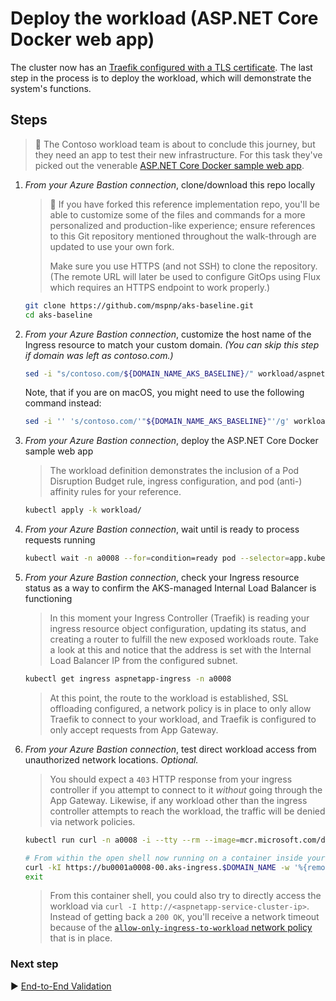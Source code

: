 # Deploy the workload (ASP.NET Core Docker web app)

The cluster now has an [Traefik configured with a TLS certificate](./09-secret-management-and-ingress-controller.md). The last step in the process is to deploy the workload, which will demonstrate the system's functions.

## Steps

> :book: The Contoso workload team is about to conclude this journey, but they need an app to test their new infrastructure. For this task they've picked out the venerable [ASP.NET Core Docker sample web app](https://github.com/dotnet/dotnet-docker/tree/main/samples/aspnetapp).

1. *From your Azure Bastion connection*, clone/download this repo locally

   > :twisted_rightwards_arrows: If you have forked this reference implementation repo, you'll be able to customize some of the files and commands for a more personalized and production-like experience; ensure references to this Git repository mentioned throughout the walk-through are updated to use your own fork.
   >
   > Make sure you use HTTPS (and not SSH) to clone the repository. (The remote URL will later be used to configure GitOps using Flux which requires an HTTPS endpoint to work properly.)

   ```bash
   git clone https://github.com/mspnp/aks-baseline.git
   cd aks-baseline
   ```

1. *From your Azure Bastion connection*, customize the host name of the Ingress resource to match your custom domain. *(You can skip this step if domain was left as contoso.com.)*

   ```bash
   sed -i "s/contoso.com/${DOMAIN_NAME_AKS_BASELINE}/" workload/aspnetapp-ingress-patch.yaml
   ```

   Note, that if you are on macOS, you might need to use the following command instead:

   ```bash
   sed -i '' 's/contoso.com/'"${DOMAIN_NAME_AKS_BASELINE}"'/g' workload/aspnetapp-ingress-patch.yaml
   ```

1. *From your Azure Bastion connection*, deploy the ASP.NET Core Docker sample web app

   > The workload definition demonstrates the inclusion of a Pod Disruption Budget rule, ingress configuration, and pod (anti-) affinity rules for your reference.

   ```bash
   kubectl apply -k workload/
   ```

1. *From your Azure Bastion connection*, wait until is ready to process requests running

   ```bash
   kubectl wait -n a0008 --for=condition=ready pod --selector=app.kubernetes.io/name=aspnetapp --timeout=90s
   ```

1. *From your Azure Bastion connection*, check your Ingress resource status as a way to confirm the AKS-managed Internal Load Balancer is functioning

   > In this moment your Ingress Controller (Traefik) is reading your ingress resource object configuration, updating its status, and creating a router to fulfill the new exposed workloads route. Take a look at this and notice that the address is set with the Internal Load Balancer IP from the configured subnet.

   ```bash
   kubectl get ingress aspnetapp-ingress -n a0008
   ```

   > At this point, the route to the workload is established, SSL offloading configured, a network policy is in place to only allow Traefik to connect to your workload, and Traefik is configured to only accept requests from App Gateway.

1. *From your Azure Bastion connection*, test direct workload access from unauthorized network locations. *Optional.*

   > You should expect a `403` HTTP response from your ingress controller if you attempt to connect to it *without* going through the App Gateway. Likewise, if any workload other than the ingress controller attempts to reach the workload, the traffic will be denied via network policies.

   ```bash
   kubectl run curl -n a0008 -i --tty --rm --image=mcr.microsoft.com/devcontainers/base --overrides='[{"op":"add","path":"/spec/containers/0/resources","value":{"limits":{"cpu":"200m","memory":"128Mi"}}},{"op":"add","path":"/spec/containers/0/securityContext","value":{"readOnlyRootFilesystem": true}}]' --override-type json  --env="DOMAIN_NAME=${DOMAIN_NAME_AKS_BASELINE}"

   # From within the open shell now running on a container inside your cluster
   curl -kI https://bu0001a0008-00.aks-ingress.$DOMAIN_NAME -w '%{remote_ip}\n'
   exit
   ```

   > From this container shell, you could also try to directly access the workload via `curl -I http://<aspnetapp-service-cluster-ip>`. Instead of getting back a `200 OK`, you'll receive a network timeout because of the [`allow-only-ingress-to-workload` network policy](../../cluster-manifests/a0008/ingress-network-policy.yaml) that is in place.

### Next step

:arrow_forward: [End-to-End Validation](./11-validation.md)
